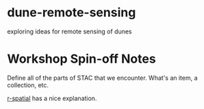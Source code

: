 # dune-remote-sensing
exploring ideas for remote sensing of dunes


# Workshop Spin-off Notes

Define all of the parts of STAC that we encounter. What's an item, a collection, etc.

[r-spatial](https://r-spatial.org/r/2021/04/23/cloud-based-cubes.html) has a nice explanation.